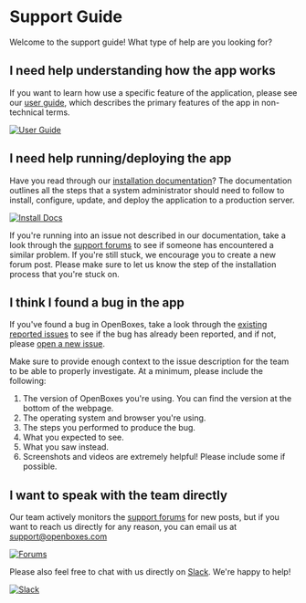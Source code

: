 Support Guide
=========

Welcome to the support guide! What type of help are you looking for?

## I need help understanding how the app works
If you want to learn how use a specific feature of the application, please see our [user guide](https://help.openboxes.com/), which describes the primary features of the app in non-technical terms.

[![User Guide](https://img.shields.io/badge/user%20guide-blue?style=for-the-badge&logo=helpscout&logoColor=white)](https://help.openboxes.com/)

## I need help running/deploying the app
Have you read through our [installation documentation](http://docs.openboxes.com/en/latest/installation/)? The documentation outlines all the steps that a system administrator should need to follow to install, configure, update, and deploy the application to a production server.

[![Install Docs](https://img.shields.io/badge/install%20docs-limegreen?style=for-the-badge&logo=materialformkdocs&logoColor=white)](https://docs.openboxes.com/en/latest/)

If you're running into an issue not described in our documentation, take a look through the [support forums](https://openboxes.uservoice.com/forums/163294-general) to see if someone has encountered a similar problem. If you're still stuck, we encourage you to create a new forum post. Please make sure to let us know the step of the installation process that you're stuck on.

## I think I found a bug in the app
If you've found a bug in OpenBoxes, take a look through the [existing reported issues](https://github.com/openboxes/openboxes/issues) to see if the bug has already been reported, and if not, please [open a new issue](https://github.com/openboxes/openboxes/issues/new).

Make sure to provide enough context to the issue description for the team to be able to properly investigate. At a minimum, please include the following:

1. The version of OpenBoxes you're using. You can find the version at the bottom of the webpage.
2. The operating system and browser you're using.
3. The steps you performed to produce the bug.
4. What you expected to see.
5. What you saw instead.
6. Screenshots and videos are extremely helpful! Please include some if possible.

## I want to speak with the team directly

Our team actively monitors the [support forums](https://openboxes.uservoice.com/forums/163294-general) for new posts, but if you want to reach us directly for any reason, you can email us at support@openboxes.com

[![Forums](https://img.shields.io/badge/support%20forums-orange?style=for-the-badge&logo=discourse&logoColor=white)](https://community.openboxes.com/)

Please also feel free to chat with us directly on [Slack](http://slack-signup.openboxes.com). We're happy to help!

[![Slack](https://img.shields.io/badge/Slack-4A154B?style=for-the-badge&logo=slack&logoColor=white)](http://slack-signup.openboxes.com/)
